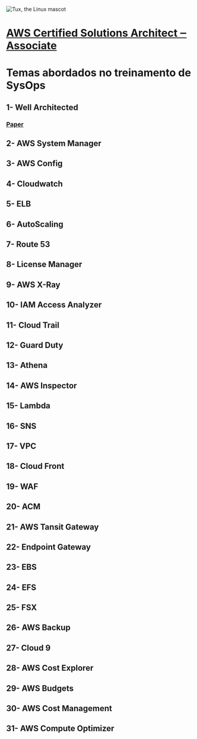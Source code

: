 ![Tux, the Linux mascot](/assets/images/AWS-Certified-Solutions-Architect-Associate_badge.png)

# **[AWS Certified Solutions Architect ‒ Associate](https://aws.amazon.com/pt/certification/certified-solutions-architect-associate/?ch=sec&sec=rmg&d=1)**

# Temas abordados no treinamento de SysOps

## 1- Well Architected
 ### [Paper](https://wa.aws.amazon.com/wat.pillars.wa-pillars.pt_BR.html)
## 2- AWS System Manager
## 3- AWS Config 
## 4- Cloudwatch 
## 5- ELB 
## 6- AutoScaling
## 7- Route 53 
## 8- License Manager
## 9- AWS X-Ray
## 10- IAM Access Analyzer 
## 11- Cloud Trail 
## 12- Guard Duty 
## 13- Athena
## 14- AWS Inspector 
## 15- Lambda 
## 16- SNS
## 17- VPC
## 18- Cloud Front
## 19- WAF
## 20- ACM
## 21- AWS Tansit Gateway 
## 22- Endpoint Gateway 
## 23- EBS
## 24- EFS
## 25- FSX
## 26- AWS Backup 
## 27- Cloud 9
## 28- AWS Cost Explorer 
## 29- AWS Budgets 
## 30- AWS Cost Management
## 31- AWS Compute Optimizer

